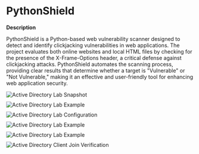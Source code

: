 <h1>PythonShield</h1>
<p><b>Description</b></p>
<p>PythonShield is a Python-based web vulnerability scanner designed to detect and identify clickjacking vulnerabilities in web applications. The project evaluates both online websites and local HTML files by checking for the presence of the X-Frame-Options header, a critical defense against clickjacking attacks. PythonShield automates the scanning process, providing clear results that determine whether a target is "Vulnerable" or "Not Vulnerable," making it an effective and user-friendly tool for enhancing web application security.</p>
<img src="https://i.imgur.com/wlIp9wQ.png" alt="Active Directory Lab Snapshot" style="max-width: 100%; height: auto; display: block; margin: 10px auto;">
<img src="https://i.imgur.com/yOIAVRa.png" alt="Active Directory Lab Example" style="max-width: 100%; height: auto; display: block; margin: 10px auto;">
<img src="https://i.imgur.com/jc97eDS.png" alt="Active Directory Lab Configuration" style="max-width: 100%; height: auto; display: block; margin: 10px auto;">
<img src="https://i.imgur.com/KwUXa1u.png" alt="Active Directory Lab Example" style="max-width: 100%; height: auto; display: block; margin: 10px auto;">
<img src="https://i.imgur.com/8jeOfMV.png" alt="Active Directory Lab Example" style="max-width: 100%; height: auto; display: block; margin: 10px auto;">
<img src="https://i.imgur.com/vEINLqP.png" alt="Active Directory Client Join Verification" style="max-width: 100%; height: auto; display: block; margin: 10px auto;">

